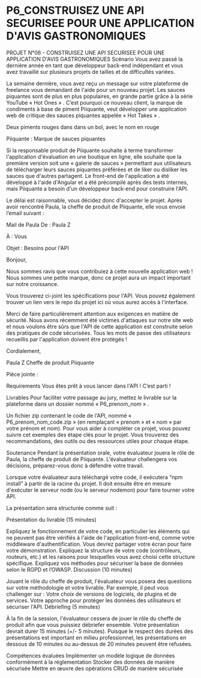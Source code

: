 # P6_CONSTRUISEZ UNE API SECURISEE POUR UNE APPLICATION D'AVIS GASTRONOMIQUES

PROJET N°06 - CONSTRUISEZ UNE API SECURISEE POUR UNE APPLICATION D'AVIS GASTRONOMIQUES
Scénario
Vous avez passé la dernière année en tant que développeur back-end indépendant et vous avez travaillé sur plusieurs projets de tailles et de difficultés variées.

La semaine dernière, vous avez reçu un message sur votre plateforme de freelance vous demandant de l'aide pour un nouveau projet. Les sauces piquantes sont de plus en plus populaires, en grande partie grâce à la série YouTube « Hot Ones » . C’est pourquoi ce nouveau client, la marque de condiments à base de piment Piiquante, veut développer une application web de critique des sauces piquantes appelée « Hot Takes » .

Deux piments rouges dans dans un bol, avec le nom en rouge 

Piiquante : Marque de sauces piquantes

Si la responsable produit de Piiquante souhaite à terme transformer l'application d'évaluation en une boutique en ligne, elle souhaite que la première version soit une « galerie de sauces » permettant aux utilisateurs de télécharger leurs sauces piquantes préférées et de liker ou disliker les sauces que d'autres partagent. Le front-end de l'application a été développé à l'aide d'Angular et a été précompilé après des tests internes, mais Piiquante a besoin d'un développeur back-end pour construire l'API.

Le délai est raisonnable, vous décidez donc d'accepter le projet. Après avoir rencontré Paula, la cheffe de produit de Piiquante, elle vous envoie l’email suivant :

Mail de Paula
De : Paula Z

À : Vous

Objet : Besoins pour l'API

Bonjour,

Nous sommes ravis que vous contribuiez à cette nouvelle application web ! Nous sommes une petite marque, donc ce projet aura un impact important sur notre croissance.

Vous trouverez ci-joint les spécifications pour l'API. Vous pouvez également trouver un lien vers le repo du projet ici où vous aurez accès à l'interface.

Merci de faire particulièrement attention aux exigences en matière de sécurité. Nous avons récemment été victimes d'attaques sur notre site web et nous voulons être sûrs que l'API de cette application est construite selon des pratiques de code sécurisées. Tous les mots de passe des utilisateurs recueillis par l'application doivent être protégés !

Cordialement,

Paula Z
Cheffe de produit
Piiquante

Pièce jointe :

Requirements
Vous êtes prêt à vous lancer dans l'API ! C’est parti !

Livrables
Pour faciliter votre passage au jury, mettez le livrable sur la plateforme dans un dossier nommé « P6_prenom_nom » .

Un fichier zip contenant le code de l'API, nommé « P6_prenom_nom_code.zip » (en remplaçant « prenom » et « nom » par votre prénom et nom).
Pour vous aider à compléter ce projet, vous pouvez suivre cet exemples des étape clés pour le projet. Vous trouverez des recommandations, des outils ou des ressources utiles pour chaque étape.

Soutenance
Pendant la présentation orale, votre évaluateur jouera le rôle de Paula, la cheffe de produit de Piiquante. L'évaluateur challengera vos décisions, préparez-vous donc à défendre votre travail.

Lorsque votre évaluateur aura téléchargé votre code, il exécutera “npm install” à partir de la racine du projet. Il doit ensuite être en mesure d'exécuter le serveur node (ou le serveur nodemon) pour faire tourner votre API.

La présentation sera structurée comme suit :

Présentation du livrable (15 minutes)

Expliquez le fonctionnement de votre code, en particulier les éléments qui ne peuvent pas être vérifiés à l'aide de l'application front-end, comme votre middleware d'authentification. Vous devrez partager votre écran pour faire votre démonstration.
Expliquez la structure de votre code (contrôleurs, routeurs, etc.) et les raisons pour lesquelles vous avez choisi cette structure spécifique.
Expliquez vos méthodes pour sécuriser la base de données selon le RGPD et l’OWASP.
Discussion (10 minutes)

Jouant le rôle du cheffe de produit, l'évaluateur vous posera des questions sur votre méthodologie et votre livrable. Par exemple, il peut vous challenger sur :
Votre choix de versions de logiciels, de plugins et de services.
Votre approche pour protéger les données des utilisateurs et sécuriser l'API.
Débriefing (5 minutes)

À la fin de la session, l'évaluateur cessera de jouer le rôle du cheffe de produit afin que vous puissiez débriefer ensemble.
Votre présentation devrait durer 15 minutes (+/- 5 minutes). Puisque le respect des durées des présentations est important en milieu professionnel, les présentations en dessous de 10 minutes ou au-dessus de 20 minutes peuvent être refusées.

Compétences évaluées
Implémenter un modèle logique de données conformément à la réglementation
Stocker des données de manière sécurisée
Mettre en œuvre des opérations CRUD de manière sécurisée
